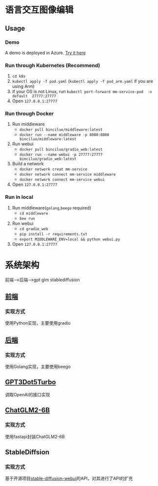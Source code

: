 # 语言交互图像编辑


## Usage
### Demo
A demo is deployed in Azure. [Try it here](https://gradio-app.azurewebsites.net)
### Run through Kubernetes (Recommend)
1. `cd k8s`
2. `kubectl apply -f pod.yaml` (`kubectl apply -f pod_arm.yaml` if you are using Arm)
3. if your OS is not Linux, run `kubectl port-forward mm-service-pod  -n default  27777:27777`
4. Open `127.0.0.1:27777`

### Run through Docker
1. Run middleware
   - `docker pull binciluo/middleware:latest`
   - `docker run --name middleware -p 8080:8080 binciluo/middleware:latest`
2. Run webui
   - `docker pull binciluo/gradio_web:latest`
   - `docker run --name webui -p 27777:27777 binciluo/gradio_web:latest`
3. Build a network
   - `docker network creat mm-service`
   - `docker network connect mm-service middleware`
   - `docker network connect mm-service webui`
4. Open `127.0.0.1:27777`

### Run in local
1. Run middleware(`golang`,`beego` required)
   - `cd middleware`
   - `bee run`
2. Run webui
   - `cd gradio_web`
   - `pip install -r requirements.txt`
   - `export MIDDLEWARE_ENV=local && python webui.py`
3. Open `127.0.0.1:27777`
# 系统架构
前端-->后端-->gpt glm stablediffusion
## [前端](./gradio_web)
### 实现方式
使用Python实现，主要使用gradio
## [后端](./middleware)
### 实现方式
使用Golang实现，主要使用beego
## [GPT3Dot5Turbo](https://openai.com/chatgpt)
调取OpenAI的接口实现
## [ChatGLM2-6B](./chatglm2-6b)
### 实现方式
使用fastapi封装ChatGLM2-6B
## StableDiffsion
### 实现方式
基于开源项目[stable-diffusion-webui](https://github.com/AUTOMATIC1111/stable-diffusion-webui.git)的API，对其进行了API的扩充

